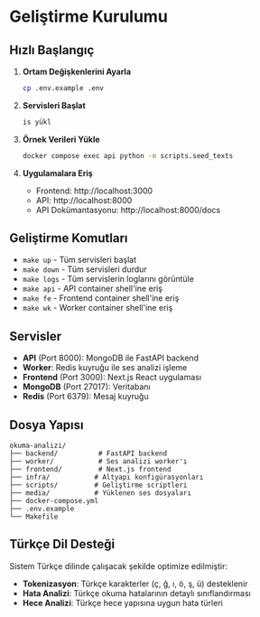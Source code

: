 # Geliştirme Kurulumu

## Hızlı Başlangıç

1. **Ortam Değişkenlerini Ayarla**
   ```bash
   cp .env.example .env
   ```

2. **Servisleri Başlat**
   ```bash
   is yükl
   ```

3. **Örnek Verileri Yükle**
   ```bash
   docker compose exec api python -m scripts.seed_texts
   ```

4. **Uygulamalara Eriş**
   - Frontend: http://localhost:3000
   - API: http://localhost:8000
   - API Dokümantasyonu: http://localhost:8000/docs

## Geliştirme Komutları

- `make up` - Tüm servisleri başlat
- `make down` - Tüm servisleri durdur
- `make logs` - Tüm servislerin loglarını görüntüle
- `make api` - API container shell'ine eriş
- `make fe` - Frontend container shell'ine eriş
- `make wk` - Worker container shell'ine eriş

## Servisler

- **API** (Port 8000): MongoDB ile FastAPI backend
- **Worker**: Redis kuyruğu ile ses analizi işleme
- **Frontend** (Port 3000): Next.js React uygulaması
- **MongoDB** (Port 27017): Veritabanı
- **Redis** (Port 6379): Mesaj kuyruğu

## Dosya Yapısı

```
okuma-analizi/
├── backend/          # FastAPI backend
├── worker/           # Ses analizi worker'ı
├── frontend/         # Next.js frontend
├── infra/           # Altyapı konfigürasyonları
├── scripts/         # Geliştirme scriptleri
├── media/           # Yüklenen ses dosyaları
├── docker-compose.yml
├── .env.example
└── Makefile
```

## Türkçe Dil Desteği

Sistem Türkçe dilinde çalışacak şekilde optimize edilmiştir:


- **Tokenizasyon**: Türkçe karakterler (ç, ğ, ı, ö, ş, ü) desteklenir
- **Hata Analizi**: Türkçe okuma hatalarının detaylı sınıflandırması
- **Hece Analizi**: Türkçe hece yapısına uygun hata türleri
